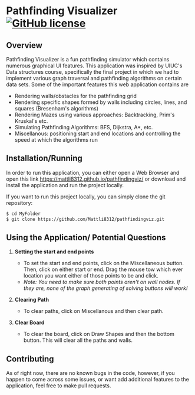 # Pathfinding Visualizer [![GitHub license](https://img.shields.io/badge/license-MIT-blue.svg)](https://github.com/Mattli8312/pathfindingviz/blob/master/LICENSE)

## Overview

Pathfinding Visualizer is a fun pathfinding simulator which contains numerous graphical UI features. This application was inspired by UIUC's Data structures course, specifically the final project in which we had to implement various graph traversal and pathfinding algorithms on certain data sets. Some of the important features this web application contains are

- Rendering walls/obstacles for the pathfinding grid
- Rendering specific shapes formed by walls including circles, lines, and squares (Bresenham's algorithms)
- Rendering Mazes using various approaches: Backtracking, Prim's Kruskal's etc.
- Simulating Pathfinding Algorithms: BFS, Dijkstra, A*, etc.
- Miscellanous: positioning start and end locations and controlling the speed at which the algorithms run

## Installation/Running 

In order to run this application, you can either open a Web Browser and open this link https://mattli8312.github.io/pathfindingviz/ or 
download and install the application and run the project locally.

If you want to run this project locally, you can simply clone the git repository:

```bash
$ cd MyFolder
$ git clone https://github.com/Mattli8312/pathfindingviz.git 
```

## Using the Application/ Potential Questions

1. **Setting the start and end points**
    - To set the start and end points, click on the Miscellaneous button. Then, click on either start or end. Drag the mouse
    tow which ever location you want either of those points to be and click.
    - *Note: You need to make sure both points aren't on wall nodes. If they are, none of the graph generating of solving buttons will work!*
2. **Clearing Path**
    - To clear paths, click on Miscellanous and then clear path.

3. **Clear Board**
    - To clear the board, click on Draw Shapes and then the bottom button. This will clear all the paths and walls.

## Contributing

As of right now, there are no known bugs in the code, however, if you happen to come across some issues, or want add additional features
to the application, feel free to make pull requests.